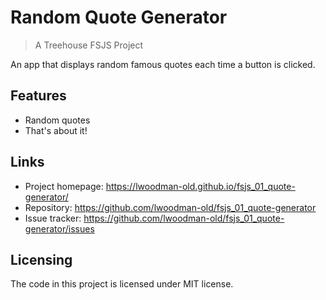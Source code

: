 # Random Quote Generator

> A Treehouse FSJS Project

An app that displays random famous quotes each time a button is clicked.

## Features

- Random quotes
- That's about it!

## Links

- Project homepage: https://lwoodman-old.github.io/fsjs_01_quote-generator/
- Repository: https://github.com/lwoodman-old/fsjs_01_quote-generator
- Issue tracker: https://github.com/lwoodman-old/fsjs_01_quote-generator/issues

## Licensing

The code in this project is licensed under MIT license.
